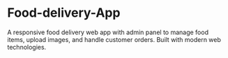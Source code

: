 # Food-delivery-App
A responsive food delivery web app with admin panel to manage food items, upload images, and handle customer orders. Built with modern web technologies.
